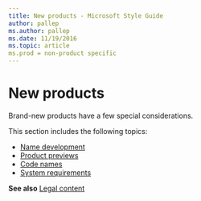 ```yaml
---
title: New products - Microsoft Style Guide
author: pallep
ms.author: pallep
ms.date: 11/19/2016
ms.topic: article
ms.prod = non-product specific
---
```


# New products

Brand-new products have a few special considerations.

This section includes the following topics:

  - [](/style-guide/new-products/name-development)[Name development](/style-guide/new-products/name-development)
  - [Product previews](/style-guide/new-products/product-previews)
  - [Code names](/style-guide/new-products/code-names) 
  - [System requirements](/style-guide/new-products/system-requirements)

**See also** [Legal content](/style-guide/legal-content/)
